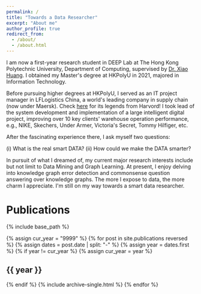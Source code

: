 ```yaml
---
permalink: /
title: "Towards a Data Researcher"
excerpt: "About me"
author_profile: true
redirect_from: 
  - /about/
  - /about.html
---
```


I am now a first-year research student in DEEP Lab at The Hong Kong Polytechnic University, Department of Computing, supervised by [Dr. Xiao Huang](https://www4.comp.polyu.edu.hk/~xiaohuang/index.html "Redirecting to Dr.Huang's homepage"). I obtained my Master's degree at HKPolyU in 2021, majored in Information Technology.

Before pursuing higher degrees at HKPolyU, I served as an IT project manager in LFLogistics China, a world's leading company in supply chain (now under Maersk). Check [here](https://www.hbs.edu/faculty/Pages/item.aspx?num=13533 "Redirecting to the article from Harvord Business School") for its legends from Harvord! I took lead of the system development and implementation of a large intelligent digital project, improving over 10 key clients' warehouse operation performance, e.g., NIKE, Skechers, Under Armer, Victoria's Secret, Tommy Hilfiger, etc.

After the fascinating experience there, I ask myself two questions: 

(i) What is the real smart DATA? (ii) How could we make the DATA smarter?

In pursuit of what I dreamed of, my current major research interests include but not limit to Data Mining and Graph Learning. At present, I enjoy delving into knowledge graph error detection and commonsense question answering over knowledge graphs. The more I expose to data, the more charm I appreciate. I'm still on my way towards a smart data researcher.

<h1> Publications </h1>

{% include base_path %}

{% assign cur_year = "9999" %}
{% for post in site.publications reversed %}
  {% assign dates = post.date | split: "-" %}
  {% assign year = dates.first %}
  {% if year != cur_year %}
    {% assign cur_year = year %}
<h2> {{ year }} </h2>
  {% endif %}
  {% include archive-single.html %}
{% endfor %}
